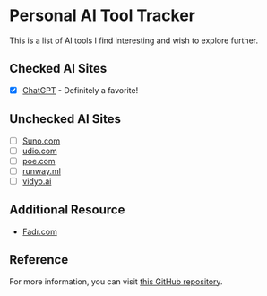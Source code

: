 # Personal AI Tool Tracker

This is a list of AI tools I find interesting and wish to explore further.

## Checked AI Sites
- [x] [ChatGPT](https://www.openai.com/chatgpt) - Definitely a favorite!
  
## Unchecked AI Sites
- [ ] [Suno.com](https://suno.com)
- [ ] [udio.com](https://udio.com)
- [ ] [poe.com](https://poe.com)
- [ ] [runway.ml](https://runway.ml)
- [ ] [vidyo.ai](https://vidyo.ai)

## Additional Resource
- [Fadr.com](https://fadr.com/)

## Reference
For more information, you can visit [this GitHub repository](https://github.com/whoisdsmith/AI-MTHRFCKR?tab=readme-ov-file).
